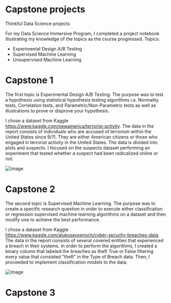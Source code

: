 # Capstone projects
Thinkful Data Science projects

For my Data Science Immersive Program, I completed a project notebook illustrating my knowledge of the topics as the course progressed.
Topics:
  * Experimental Design A/B Testing
  * Supervised Machine Learning
  * Unsupervised Machine Learning


# Capstone 1
The first topic is Experimental Design A/B Testing. The purpose was to test a hypothesis using statistical hypothesis testing algorithms i.e. Normality tests, Correlation tests, and Parametric/Non-Parametric tests as well as illustrations to prove or disprove your hypothesis.

I chose a dataset from Kaggle https://www.kaggle.com/newamerica/terrorist-activity.
The data in the report consists of individuals who are accused of terrorism within the United States since 9/11. They are either American citizens or those who engaged in terrorist activity in the United States. The data is divided into plots and suspects. I focused on the suspects dataset performing an experiment that tested whether a suspect had been radicalized online or not. 

![image](https://user-images.githubusercontent.com/70721109/119200211-781e3280-ba5a-11eb-948d-f53ed83a91c1.png)

# Capstone 2
The second topic is Supervised Machine Learning. The purpose was to create a specific research question in order to execute either classification or regression supervised machine learning algorithms on a dataset and then modify one to achieve the best performance. 

I chose a dataset from Kaggle https://www.kaggle.com/alukosayoenoch/cyber-security-breaches-data. 
The data in the report consists of several covered entities that experienced a breach in their systems. In order to perform the algorithms, I created a binary column that labeled the breaches as theft True or False filtering every value that consisted "theft" in the Type of Breach data. Then, I proceeded to implement classification models to the data. 

![image](https://user-images.githubusercontent.com/70721109/119201721-75710c80-ba5d-11eb-8282-8205ba6e521a.png)


# Capstone 3

